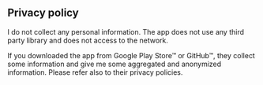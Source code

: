 ## Privacy policy

I do not collect any personal information. The app does not use any third party library and does not access to the network.

If you downloaded the app from Google Play Store™ or GitHub™, they collect some information and give me some aggregated and anonymized information. Please refer also to their privacy policies.
